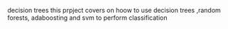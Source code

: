 decision trees
this prpject covers on hoow to use decision trees ,random forests, adaboosting and svm to perform classification
